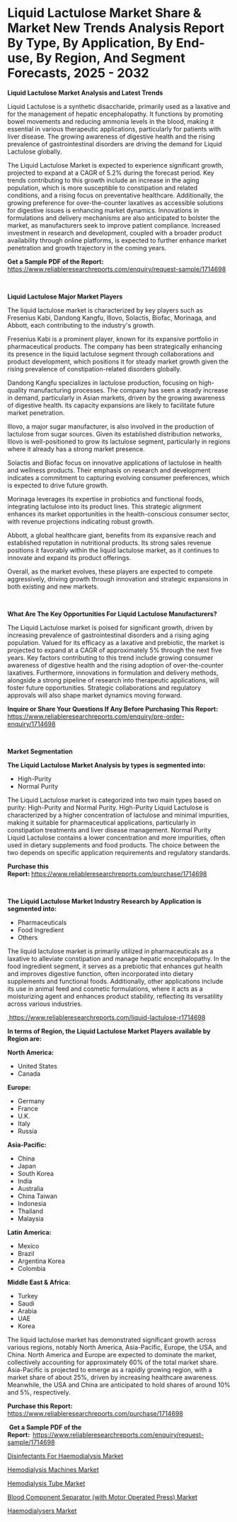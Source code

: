 <p><h1>Liquid Lactulose Market Share & Market New Trends Analysis Report By Type, By Application, By End-use, By Region, And Segment Forecasts, 2025 - 2032</h1></p><p><strong>Liquid Lactulose Market Analysis and Latest Trends</strong></p>
<p><p>Liquid Lactulose is a synthetic disaccharide, primarily used as a laxative and for the management of hepatic encephalopathy. It functions by promoting bowel movements and reducing ammonia levels in the blood, making it essential in various therapeutic applications, particularly for patients with liver disease. The growing awareness of digestive health and the rising prevalence of gastrointestinal disorders are driving the demand for Liquid Lactulose globally.</p><p>The Liquid Lactulose Market is expected to experience significant growth, projected to expand at a CAGR of 5.2% during the forecast period. Key trends contributing to this growth include an increase in the aging population, which is more susceptible to constipation and related conditions, and a rising focus on preventative healthcare. Additionally, the growing preference for over-the-counter laxatives as accessible solutions for digestive issues is enhancing market dynamics. Innovations in formulations and delivery mechanisms are also anticipated to bolster the market, as manufacturers seek to improve patient compliance. Increased investment in research and development, coupled with a broader product availability through online platforms, is expected to further enhance market penetration and growth trajectory in the coming years.</p></p>
<p><strong>Get a Sample PDF of the Report:&nbsp;</strong> <a href="https://www.reliableresearchreports.com/enquiry/request-sample/1714698?utm_campaign=83&utm_medium=2&utm_source=Github&utm_content=ia&utm_term=11012025&utm_id=liquid-lactulose">https://www.reliableresearchreports.com/enquiry/request-sample/1714698</a></p>
<p>&nbsp;</p>
<p><strong>Liquid Lactulose Major Market Players</strong></p>
<p><p>The liquid lactulose market is characterized by key players such as Fresenius Kabi, Dandong Kangfu, Illovo, Solactis, Biofac, Morinaga, and Abbott, each contributing to the industry's growth.</p><p>Fresenius Kabi is a prominent player, known for its expansive portfolio in pharmaceutical products. The company has been strategically enhancing its presence in the liquid lactulose segment through collaborations and product development, which positions it for steady market growth given the rising prevalence of constipation-related disorders globally.</p><p>Dandong Kangfu specializes in lactulose production, focusing on high-quality manufacturing processes. The company has seen a steady increase in demand, particularly in Asian markets, driven by the growing awareness of digestive health. Its capacity expansions are likely to facilitate future market penetration.</p><p>Illovo, a major sugar manufacturer, is also involved in the production of lactulose from sugar sources. Given its established distribution networks, Illovo is well-positioned to grow its lactulose segment, particularly in regions where it already has a strong market presence.</p><p>Solactis and Biofac focus on innovative applications of lactulose in health and wellness products. Their emphasis on research and development indicates a commitment to capturing evolving consumer preferences, which is expected to drive future growth.</p><p>Morinaga leverages its expertise in probiotics and functional foods, integrating lactulose into its product lines. This strategic alignment enhances its market opportunities in the health-conscious consumer sector, with revenue projections indicating robust growth.</p><p>Abbott, a global healthcare giant, benefits from its expansive reach and established reputation in nutritional products. Its strong sales revenue positions it favorably within the liquid lactulose market, as it continues to innovate and expand its product offerings.</p><p>Overall, as the market evolves, these players are expected to compete aggressively, driving growth through innovation and strategic expansions in both existing and new markets.</p></p>
<p>&nbsp;</p>
<p><strong>What Are The Key Opportunities For Liquid Lactulose Manufacturers?</strong></p>
<p><p>The Liquid Lactulose market is poised for significant growth, driven by increasing prevalence of gastrointestinal disorders and a rising aging population. Valued for its efficacy as a laxative and prebiotic, the market is projected to expand at a CAGR of approximately 5% through the next five years. Key factors contributing to this trend include growing consumer awareness of digestive health and the rising adoption of over-the-counter laxatives. Furthermore, innovations in formulation and delivery methods, alongside a strong pipeline of research into therapeutic applications, will foster future opportunities. Strategic collaborations and regulatory approvals will also shape market dynamics moving forward.</p></p>
<p><strong>Inquire or Share Your Questions If Any Before Purchasing This Report:</strong> <a href="https://www.reliableresearchreports.com/enquiry/pre-order-enquiry/1714698?utm_campaign=83&utm_medium=2&utm_source=Github&utm_content=ia&utm_term=11012025&utm_id=liquid-lactulose">https://www.reliableresearchreports.com/enquiry/pre-order-enquiry/1714698</a></p>
<p>&nbsp;</p>
<p><strong>Market Segmentation</strong></p>
<p><strong>The Liquid Lactulose Market Analysis by types is segmented into:</strong></p>
<p><ul><li>High-Purity</li><li>Normal Purity</li></ul></p>
<p><p>The Liquid Lactulose market is categorized into two main types based on purity: High-Purity and Normal Purity. High-Purity Liquid Lactulose is characterized by a higher concentration of lactulose and minimal impurities, making it suitable for pharmaceutical applications, particularly in constipation treatments and liver disease management. Normal Purity Liquid Lactulose contains a lower concentration and more impurities, often used in dietary supplements and food products. The choice between the two depends on specific application requirements and regulatory standards.</p></p>
<p><strong>Purchase this Report:&nbsp;</strong><a href="https://www.reliableresearchreports.com/purchase/1714698?utm_campaign=83&utm_medium=2&utm_source=Github&utm_content=ia&utm_term=11012025&utm_id=liquid-lactulose">https://www.reliableresearchreports.com/purchase/1714698</a></p>
<p>&nbsp;</p>
<p><strong>The Liquid Lactulose Market Industry Research by Application is segmented into:</strong></p>
<p><ul><li>Pharmaceuticals</li><li>Food Ingredient</li><li>Others</li></ul></p>
<p><p>The liquid lactulose market is primarily utilized in pharmaceuticals as a laxative to alleviate constipation and manage hepatic encephalopathy. In the food ingredient segment, it serves as a prebiotic that enhances gut health and improves digestive function, often incorporated into dietary supplements and functional foods. Additionally, other applications include its use in animal feed and cosmetic formulations, where it acts as a moisturizing agent and enhances product stability, reflecting its versatility across various industries.</p></p>
<p><a href="https://www.reliableresearchreports.com/liquid-lactulose-r1714698?utm_campaign=83&utm_medium=2&utm_source=Github&utm_content=ia&utm_term=11012025&utm_id=liquid-lactulose">&nbsp;https://www.reliableresearchreports.com/liquid-lactulose-r1714698</a></p>
<p><strong>In terms of Region, the Liquid Lactulose Market Players available by Region are:</strong></p>
<p>
    <p> <strong> North America: </strong>
        <ul>
            <li>United States</li>
            <li>Canada</li>
        </ul>
        </p> 
    <p> <strong> Europe: </strong>
        <ul>
            <li>Germany</li>
            <li>France</li>
            <li>U.K.</li>
            <li>Italy</li>
            <li>Russia</li>
        </ul>
        </p> 
    <p> <strong> Asia-Pacific: </strong>
        <ul>
            <li>China</li>
            <li>Japan</li>
            <li>South Korea</li>
            <li>India</li>
            <li>Australia</li>
            <li>China Taiwan</li>
            <li>Indonesia</li>
            <li>Thailand</li>
            <li>Malaysia</li>
        </ul>
        </p> 
    <p> <strong> Latin America: </strong>
        <ul>
            <li>Mexico</li>
            <li>Brazil</li>
            <li>Argentina Korea</li>
            <li>Colombia</li>
        </ul>
        </p> 
    <p> <strong> Middle East & Africa: </strong>
        <ul>
            <li>Turkey</li>
            <li>Saudi</li>
            <li>Arabia</li>
            <li>UAE</li>
            <li>Korea</li>
        </ul>
    </p>
    </p>
<p><p>The liquid lactulose market has demonstrated significant growth across various regions, notably North America, Asia-Pacific, Europe, the USA, and China. North America and Europe are expected to dominate the market, collectively accounting for approximately 60% of the total market share. Asia-Pacific is projected to emerge as a rapidly growing region, with a market share of about 25%, driven by increasing healthcare awareness. Meanwhile, the USA and China are anticipated to hold shares of around 10% and 5%, respectively.</p></p>
<p><strong>Purchase this Report: </strong><a href="https://www.reliableresearchreports.com/purchase/1714698?utm_campaign=83&utm_medium=2&utm_source=Github&utm_content=ia&utm_term=11012025&utm_id=liquid-lactulose">https://www.reliableresearchreports.com/purchase/1714698</a></p>
<p>&nbsp;<strong>Get a Sample PDF of the Report:&nbsp;&nbsp;</strong><a href="https://www.reliableresearchreports.com/enquiry/request-sample/1714698?utm_campaign=83&utm_medium=2&utm_source=Github&utm_content=ia&utm_term=11012025&utm_id=liquid-lactulose">https://www.reliableresearchreports.com/enquiry/request-sample/1714698</a></p>
<p><strong></strong></p>
<p><p><a href="https://github.com/arvelm4nthig/Market-Research-Report-List-1/blob/main/disinfectants-for-haemodialysis-market.md?utm_campaign=83&utm_medium=2&utm_source=Github&utm_content=ia&utm_term=11012025&utm_id=liquid-lactulose">Disinfectants For Haemodialysis Market</a></p><p><a href="https://github.com/jaquelynhasenaue8/Market-Research-Report-List-1/blob/main/hemodialysis-machines-market.md?utm_campaign=83&utm_medium=2&utm_source=Github&utm_content=ia&utm_term=11012025&utm_id=liquid-lactulose">Hemodialysis Machines Market</a></p><p><a href="https://github.com/AlisaRowe24/Market-Research-Report-List-1/blob/main/hemodialysis-tube-market.md?utm_campaign=83&utm_medium=2&utm_source=Github&utm_content=ia&utm_term=11012025&utm_id=liquid-lactulose">Hemodialysis Tube Market</a></p><p><a href="https://github.com/AshikRahman991/Market-Research-Report-List-1/blob/main/blood-component-separator-with-motor-operated-press-market.md?utm_campaign=83&utm_medium=2&utm_source=Github&utm_content=ia&utm_term=11012025&utm_id=liquid-lactulose">Blood Component Separator (with Motor Operated Press) Market</a></p><p><a href="https://github.com/HobertDavis43/Market-Research-Report-List-1/blob/main/haemodialysers-market.md?utm_campaign=83&utm_medium=2&utm_source=Github&utm_content=ia&utm_term=11012025&utm_id=liquid-lactulose">Haemodialysers Market</a></p></p>